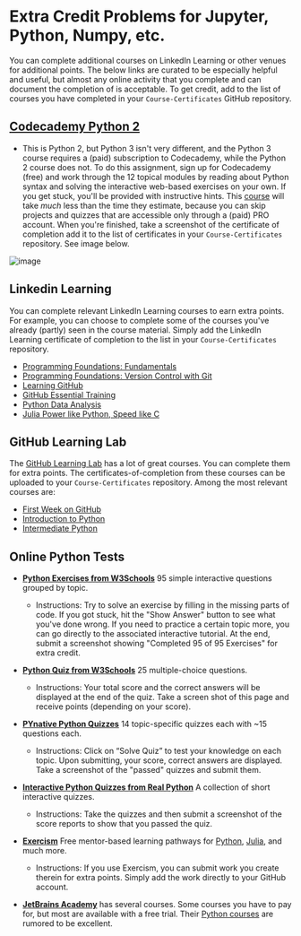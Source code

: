 # Extra Credit Problems for Jupyter, Python, Numpy, etc.

You can complete additional courses on LinkedIn Learning or other venues for additional points. The below links are curated to be especially helpful and useful, but almost any online activity that you complete and can document the completion of is acceptable. To get credit, add to the list of courses you have completed in your `Course-Certificates` GitHub repository.

## [Codecademy Python 2](https://www.codecademy.com/learn/learn-python)

- This is Python 2, but Python 3 isn't very different, and the Python 3 course requires a (paid) subscription to Codecademy, while the Python 2 course does not. To do this assignment, sign up for Codecademy (free) and work through the 12 topical modules by reading about Python syntax and solving the interactive web-based exercises on your own. If you get stuck, you'll be provided with instructive hints. This [course](https://www.codecademy.com/learn/learn-python) will take *much* less than the time they estimate, because you can skip projects and quizzes that are accessible only through a (paid) PRO account. When you're finished, take a screenshot of the certificate of completion add it to the list of certificates in your `Course-Certificates` repository. See image below.

![image](../linkedFiles/codecademy.png)

## Linkedin Learning

You can complete relevant LinkedIn Learning courses to earn extra points. For example, you can choose to complete some of the courses you've already (partly) seen in the course material. Simply add the LinkedIn Learning certificate of completion to the list in your `Course-Certificates` repository.

- [Programming Foundations: Fundamentals](https://www.linkedin.com/learning/programming-foundations-fundamentals-3/the-fundamentals-of-programming?u=56982905)
- [Programming Foundations: Version Control with Git](
   https://www.linkedin.com/learning/programming-foundations-version-control-with-git)
- [Learning GitHub](https://www.linkedin.com/learning/learning-github)
- [GitHub Essential Training](https://www.linkedin.com/learning/github-essential-training)
- [Python Data Analysis](https://www.linkedin.com/learning/python-data-analysis-2/get-started-in-data-analysis-with-python?u=56982905)
- [Julia Power like Python, Speed like C](https://www.linkedin.com/learning/learning-julia/julia-power-like-python-speed-like-c)


## GitHub Learning Lab

The [GitHub Learning Lab](https://lab.github.com/) has a lot of great courses. You can complete them for extra points. The certificates-of-completion from these courses can be uploaded to your `Course-Certificates` repository. Among the most relevant courses are:
- [First Week on GitHub](https://lab.github.com/githubtraining/first-week-on-github)
- [Introduction to Python](https://lab.github.com/everydeveloper/introduction-to-python)
- [Intermediate Python](https://lab.github.com/everydeveloper/intermediate-python)

## Online Python Tests

- [**Python Exercises from W3Schools**](https://www.w3schools.com/python/exercise.asp) 95 simple interactive questions grouped by topic. 

  - Instructions: Try to solve an exercise by filling in the missing parts of code. If you got stuck, hit the "Show Answer" button to see what you've done wrong. If you need to practice a certain topic more, you can go directly to the associated interactive tutorial. At the end, submit a screenshot showing "Completed 95 of 95 Exercises" for extra credit.

- [**Python Quiz from W3Schools**](https://www.w3schools.com/quiztest/quiztest.asp?qtest=PYTHON) 25 multiple-choice questions. 

  - Instructions: Your total score and the correct answers will be displayed at the end of the quiz. Take a screen shot of this page and receive points (depending on your score).

- [**PYnative Python Quizzes**](https://pynative.com/python-quizzes/) 14 topic-specific quizzes each with ~15 questions each. 
  - Instructions: Click on “Solve Quiz” to test your knowledge on each topic. Upon submitting, your score, correct answers are displayed. Take a screenshot of the "passed" quizzes and submit them.

- [**Interactive Python Quizzes from Real Python**](https://realpython.com/quizzes/) A collection of short interactive quizzes. 
  - Instructions: Take the quizzes and then submit a screenshot of the score reports to show that you passed the quiz.

- [**Exercism**](http://exercism.io/) Free mentor-based learning pathways for [Python](https://exercism.io/tracks/python), [Julia](https://exercism.io/tracks/julia), and much more.
  - Instructions: If you use Exercism, you can submit work you create therein for extra points. Simply add the work directly to your GitHub account.

- [**JetBrains Academy**](https://hyperskill.org/tracks) has several courses. Some courses you have to pay for, but most are available with a free trial. Their [Python courses](https://hyperskill.org/tracks?category=1) are rumored to be excellent.

